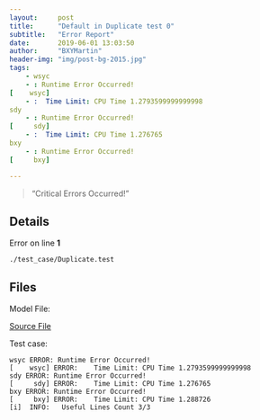 ```yaml
---
layout:     post
title:      "Default in Duplicate test 0"
subtitle:   "Error Report"
date:       2019-06-01 13:03:50
author:     "BXYMartin"
header-img: "img/post-bg-2015.jpg"
tags:
    - wsyc
    - : Runtime Error Occurred!
[    wsyc]
    - :	 Time Limit: CPU Time 1.2793599999999998
sdy
    - : Runtime Error Occurred!
[     sdy]
    - :	 Time Limit: CPU Time 1.276765
bxy
    - : Runtime Error Occurred!
[     bxy]

---
```


> “Critical Errors Occurred!”


## Details

Error on line **1**

```
./test_case/Duplicate.test
```

## Files

Model File:

[Source File](https://github.com/BXYMartin/OO-Public/blob/master/test_mdj/Duplicate.mdj)

Test case:

```
wsyc ERROR: Runtime Error Occurred!
[    wsyc] ERROR:	 Time Limit: CPU Time 1.2793599999999998
sdy ERROR: Runtime Error Occurred!
[     sdy] ERROR:	 Time Limit: CPU Time 1.276765
bxy ERROR: Runtime Error Occurred!
[     bxy] ERROR:	 Time Limit: CPU Time 1.288726
[i]  INFO:	 Useful Lines Count 3/3
```


